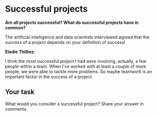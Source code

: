 # Successful projects

**Are all projects successful? What do successful projects have in common?**

The artificial intelligence and data scientists interviewed agreed that the success of a project depends on your definition of success!

**Elodie Thilliez:**

I think the most successful project I had were involving, actually, a few people within a team. When I've worked with at least a couple of more people, we were able to tackle more problems. So maybe teamwork is an important factor in the success of a project.

## Your task
What would you consider a successful project? Share your answer in comments.